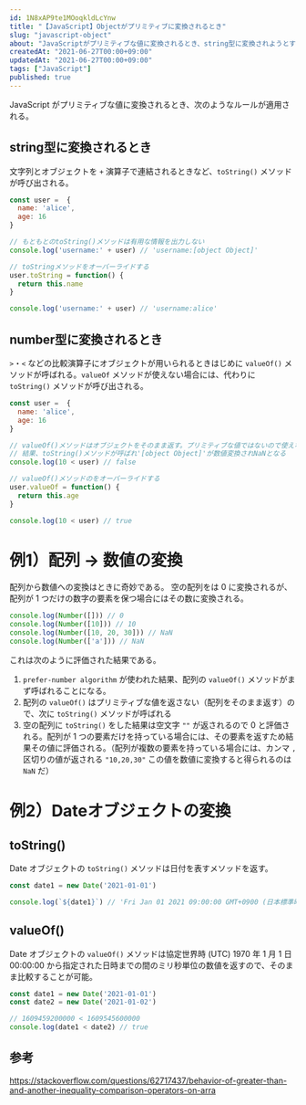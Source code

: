 ```yaml
---
id: 1N8xAP9te1MOoqkldLcYnw
title: "【JavaScript】Objectがプリミティブに変換されるとき"
slug: "javascript-object"
about: "JavaScriptがプリミティブな値に変換されるとき、string型に変換されようとするか、number型に変換されようとするかで挙動が変化する"
createdAt: "2021-06-27T00:00+09:00"
updatedAt: "2021-06-27T00:00+09:00"
tags: ["JavaScript"]
published: true
---
```

JavaScript がプリミティブな値に変換されるとき、次のようなルールが適用される。

## string型に変換されるとき

文字列とオブジェクトを `+` 演算子で連結されるときなど、`toString()` メソッドが呼び出される。

```js
const user =  {
  name: 'alice',
  age: 16
}

// もともとのtoString()メソッドは有用な情報を出力しない
console.log('username:' + user) // 'username:[object Object]'

// toStringメソッドをオーバーライドする
user.toString = function() {
  return this.name
}

console.log('username:' + user) // 'username:alice'
```

## number型に変換されるとき

`>`・`<` などの比較演算子にオブジェクトが用いられるときはじめに `valueOf()` メソッドが呼ばれる。`valueOf` メソッドが使えない場合には、代わりに `toString()` メソッドが呼び出される。

```js
const user =  {
  name: 'alice',
  age: 16
}

// valueOf()メソッドはオブジェクトをそのまま返す。プリミティブな値ではないので使えない
// 結果、toString()メソッドが呼ばれ'[object Object]'が数値変換されNaNとなる
console.log(10 < user) // false

// valueOf()メソッドのをオーバーライドする
user.valueOf = function() {
  return this.age
}

console.log(10 < user) // true
```

# 例1）配列 → 数値の変換

配列から数値への変換はときに奇妙である。
空の配列をは 0 に変換されるが、配列が 1 つだけの数字の要素を保つ場合にはその数に変換される。

```js
console.log(Number([])) // 0
console.log(Number([10])) // 10
console.log(Number([10, 20, 30])) // NaN
console.log(Number(['a'])) // NaN
```

これは次のように評価された結果である。

1. `prefer-number algorithm` が使われた結果、配列の `valueOf()` メソッドがまず呼ばれることになる。
2. 配列の `valueOf()` はプリミティブな値を返さない（配列をそのまま返す）ので、次に `toString()` メソッドが呼ばれる
3. 空の配列に `toString()` をした結果は空文字 `""` が返されるので 0 と評価される。配列が 1 つの要素だけを持っている場合には、その要素を返すため結果その値に評価される。（配列が複数の要素を持っている場合には、カンマ `,` 区切りの値が返される `"10,20,30"` この値を数値に変換すると得られるのは `NaN` だ）

# 例2）Dateオブジェクトの変換

## toString()

Date オブジェクトの `toString()` メソッドは日付を表すメソッドを返す。

```js
const date1 = new Date('2021-01-01')

console.log(`${date1}`) // 'Fri Jan 01 2021 09:00:00 GMT+0900 (日本標準時)'
```

## valueOf()

Date オブジェクトの `valueOf()` メソッドは協定世界時 (UTC) 1970 年 1 月 1 日 00:00:00 から指定された日時までの間のミリ秒単位の数値を返すので、そのまま比較することが可能。

```js
const date1 = new Date('2021-01-01')
const date2 = new Date('2021-01-02')

// 1609459200000 < 1609545600000
console.log(date1 < date2) // true
```

## 参考
https://stackoverflow.com/questions/62717437/behavior-of-greater-than-and-another-inequality-comparison-operators-on-arra

